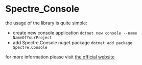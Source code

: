 # Spectre_Console

the usage of the library is quite simple:
- create new console application ```dotnet new console --name NameOfYourProject```
- add Spectre.Console nuget package ```dotnet add package Spectre.Console```

for more information please visit [the official website](https://spectreconsole.net/widgets/table)
